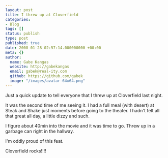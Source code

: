 ```yaml
---
layout: post
title: I threw up at Cloverfield
categories:
- Blog
tags: []
status: publish
type: post
published: true
date: 2008-01-28 02:57:14.000000000 +00:00
meta: {}
author:
  name: Gabe Kangas
  website: http://gabekangas
  email: gabek@real-ity.com
  github: https://github.com/gabek
  image: "/images/avatar-64x64.png"
---
```

Just a quick update to tell everyone that I threw up at Cloverfield last night.

It was the second time of me seeing it. I had a full meal (with desert) at Steak and Shake just moments before going to the theater. I hadn\'t felt all that great all day, a little dizzy and such.

I figure about 40min into the movie and it was time to go. Threw up in a garbage can right in the hallway.

I\'m oddly proud of this feat.

Cloverfield rocks!!!!
